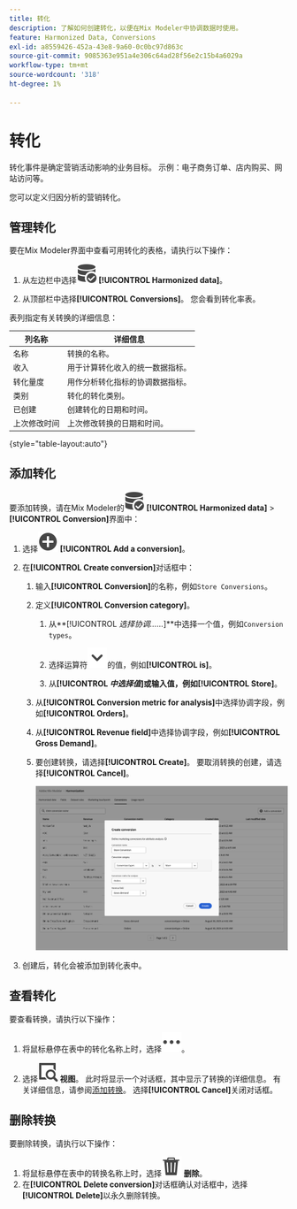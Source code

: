 ```yaml
---
title: 转化
description: 了解如何创建转化，以便在Mix Modeler中协调数据时使用。
feature: Harmonized Data, Conversions
exl-id: a8559426-452a-43e8-9a60-0c0bc97d863c
source-git-commit: 9085363e951a4e306c64ad28f56e2c15b4a6029a
workflow-type: tm+mt
source-wordcount: '318'
ht-degree: 1%

---
```


# 转化

转化事件是确定营销活动影响的业务目标。 示例：电子商务订单、店内购买、网站访问等。

您可以定义归因分析的营销转化。

## 管理转化

要在Mix Modeler界面中查看可用转化的表格，请执行以下操作：

1. 从左边栏中选择![DataSearch](/help/assets//icons/DataCheck.svg) **[!UICONTROL Harmonized data]**。

1. 从顶部栏中选择&#x200B;**[!UICONTROL Conversions]**。 您会看到转化率表。

表列指定有关转换的详细信息：

| 列名称 | 详细信息 |
| --- | ---|
| 名称 | 转换的名称。 |
| 收入 | 用于计算转化收入的统一数据指标。 |
| 转化量度 | 用作分析转化指标的协调数据指标。 |
| 类别 | 转化的转化类别。 |
| 已创建 | 创建转化的日期和时间。 |
| 上次修改时间 | 上次修改转换的日期和时间。 |

{style="table-layout:auto"}

## 添加转化

要添加转换，请在Mix Modeler的![DataSearch](/help/assets//icons/DataCheck.svg) **[!UICONTROL Harmonized data]** > **[!UICONTROL Conversion]**&#x200B;界面中：

1. 选择![添加](/help/assets//icons/AddCircle.svg) **[!UICONTROL Add a conversion]**。

1. 在&#x200B;**[!UICONTROL Create conversion]**&#x200B;对话框中：

   1. 输入&#x200B;**[!UICONTROL Conversion]**&#x200B;的名称，例如`Store Conversions`。

   1. 定义&#x200B;**[!UICONTROL Conversion category]**。

      1. 从&#x200B;**[!UICONTROL *选择协调……*]**中选择一个值，例如`Conversion types`。

      1. 选择运算符![V形](/help/assets//icons/ChevronDown.svg)的值，例如&#x200B;**[!UICONTROL is]**。

      1. 从&#x200B;**[!UICONTROL *中选择值&#x200B;*]**或输入值，例如&#x200B;**[!UICONTROL Store]**。

   1. 从&#x200B;**[!UICONTROL Conversion metric for analysis]**&#x200B;中选择协调字段，例如&#x200B;**[!UICONTROL Orders]**。

   1. 从&#x200B;**[!UICONTROL Revenue field]**&#x200B;中选择协调字段，例如&#x200B;**[!UICONTROL Gross Demand]**。

   1. 要创建转换，请选择&#x200B;**[!UICONTROL Create]**。 要取消转换的创建，请选择&#x200B;**[!UICONTROL Cancel]**。

      ![替换文本](/help/assets//create-conversion.png)

1. 创建后，转化会被添加到转化表中。


## 查看转化

要查看转换，请执行以下操作：

1. 将鼠标悬停在表中的转化名称上时，选择![更多](/help/assets//icons/More.svg)。

1. 选择![视图](/help/assets//icons/ViewDetail.svg) **视图**。 此时将显示一个对话框，其中显示了转换的详细信息。 有关详细信息，请参阅[添加转换](#add-a-conversion)。 选择&#x200B;**[!UICONTROL Cancel]**&#x200B;关闭对话框。


## 删除转换

要删除转换，请执行以下操作：

1. 将鼠标悬停在表中的转换名称上时，选择![删除](/help/assets//icons/Delete.svg) **删除**。
1. 在&#x200B;**[!UICONTROL Delete conversion]**&#x200B;对话框确认对话框中，选择&#x200B;**[!UICONTROL Delete]**&#x200B;以永久删除转换。
